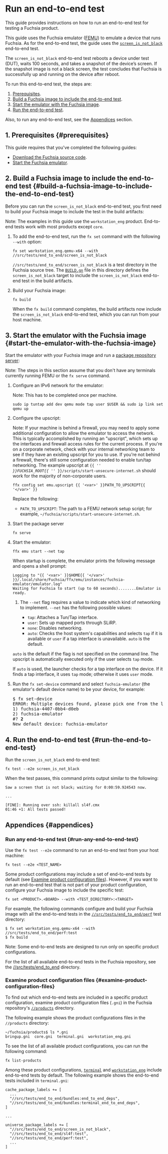 # Run an end-to-end test

This guide provides instructions on how to run an end-to-end test for testing a
Fuchsia product.

This guide uses the Fuchsia emulator ([FEMU](/get-started/set_up_femu.md)) to
emulate a device that runs Fuchsia. As for the end-to-end test, the guide uses
the
[`screen_is_not_black`](/src/tests/end_to_end/screen_is_not_black/)
end-to-end test.

The `screen_is_not_black` end-to-end test reboots a device under test
(DUT), waits 100 seconds, and takes a snapshot of the device’s screen. If the
snapshot image is not a black screen, the test concludes that Fuchsia is
successfully up and running on the device after reboot.

To run this end-to-end test, the steps are:

1.  [Prerequisites](#prerequisites).
1.  [Build a Fuchsia image to include the end-to-end test](#build-a-fuchsia-image-to-include-the-end-to-end-test).
1.  [Start the emulator with the Fuchsia image](#start-the-emulator-with-the-fuchsia-image).
1.  [Run the end-to-end test](#run-the-end-to-end-test).

Also, to run any end-to-end test, see the [Appendices](#appendices) section.

## 1. Prerequisites {#prerequisites}

This guide requires that you've completed the following guides:

*   [Download the Fuchsia source code](/get-started/get_fuchsia_source.md).
*   [Start the Fuchsia emulator](/get-started/set_up_femu.md).

## 2. Build a Fuchsia image to include the end-to-end test {#build-a-fuchsia-image-to-include-the-end-to-end-test}

Before you can run the `screen_is_not_black` end-to-end test, you first
need to build your Fuchsia image to include the test in the build artifacts:

Note: The examples in this guide use the `workstation_eng` product. End-to-end tests work with most
products except `core`.

1.  To add the end-to-end test, run the `fx set` command with the following
    `--with` option:

    ```posix-terminal
    fx set workstation_eng.qemu-x64 --with //src/tests/end_to_end/screen_is_not_black
    ```

    `//src/tests/end_to_end/screen_is_not_black` is a test directory in the
    Fuchsia source tree. The
    <code>[BUILD.gn](/src/tests/end_to_end/screen_is_not_black/BUILD.gn)</code>
    file in this directory defines the <code>screen_is_not_black</code> target
    to include the <code>screen_is_not_black</code> end-to-end test in the build
    artifacts.

1.  Build your Fuchsia image:

    ```posix-terminal
    fx build
    ```

    When the `fx build` command completes, the build artifacts now include the
    `screen_is_not_black` end-to-end test, which you can run from your host
    machine.

## 3. Start the emulator with the Fuchsia image {#start-the-emulator-with-the-fuchsia-image}

Start the emulator with your Fuchsia image and run a
[package repository server](/development/build/fx.md#serve-a-build):

Note: The steps in this section assume that you don't have any terminals
currently running FEMU or the `fx serve` command.

1.  Configure an IPv6 network for the emulator:

    Note: This has to be completed once per machine.

    ```posix-terminal
    sudo ip tuntap add dev qemu mode tap user $USER && sudo ip link set qemu up
    ```

1. Configure the upscript:

    Note: If your machine is behind a firewall, you may need to apply some additional
    configuration to allow the emulator to access the network. This is typically
    accomplished by running an "upscript", which sets up the interfaces and firewall
    access rules for the current process. If you're on a corporate network, check
    with your internal networking team to see if they have an existing upscript
    for you to use.
    If you're not behind a firewall, there's still some configuration needed to
    enable tun/tap networking. The example upscript
    at <code>{{ '<var>' }}FUCHSIA_ROOT{{ '</var>' }}/scripts/start-unsecure-internet.sh</code>
    should work for the majority of non-corporate users.

    ```posix-terminal
    ffx config set emu.upscript {{ '<var>' }}PATH_TO_UPSCRIPT{{ '</var>' }}
    ```

    Replace the following:

    * `PATH_TO_UPSCRIPT`: The path to a FEMU network setup script; for example,
    `~/fuchsia/scripts/start-unsecure-internet.sh`.

1. Start the package server

   ```posix-terminal
   fx serve
   ```

1.  Start the emulator:

    ```posix-terminal
    ffx emu start --net tap
    ```

    When startup is complete, the emulator prints the following message and opens
    a shell prompt:

    ```none {:.devsite-disable-click-to-copy}
    Logging to "{{ '<var>' }}$HOME{{ '</var>' }}/.local/share/Fuchsia/ffx/emu/instances/fuchsia-emulator/emulator.log"
    Waiting for Fuchsia to start (up to 60 seconds)........Emulator is ready.
    ```

    1. The `--net` flag requires a value to indicate which kind of
    networking to implement. `--net` has the following possible values:

        - `tap`: Attaches a Tun/Tap interface.
        - `user`: Sets up mapped ports through SLiRP.
        - `none`: Disables networking.
        - `auto`: Checks the host system's capabilities and selects `tap` if it is
            available or `user` if a tap interface is unavailable.
            `auto` is the default.

    `auto` is the default if the flag is not specified on the command line.
    The upscript is automatically executed only if the user selects `tap`
    mode.

    If `auto` is used, the launcher checks for a tap interface on the
    device. If it finds a tap interface, it uses `tap` mode; otherwise it
    uses `user` mode.

1.  Run the `fx set-device` command and select `fuchsia-emulator` (the
    emulator's default device name) to be your device, for example:

    <pre>
    $ fx set-device
    ERROR: Multiple devices found, please pick one from the list:
    1) fuchsia-4407-0bb4-d0eb
    2) fuchsia-emulator
    #? <b>2</b>
    New default device: fuchsia-emulator
    </pre>

## 4. Run the end-to-end test {#run-the-end-to-end-test}

Run the `screen_is_not_black` end-to-end test:

```posix-terminal
fx test --e2e screen_is_not_black
```

When the test passes, this command prints output similar to the
following:

```none {:.devsite-disable-click-to-copy}
Saw a screen that is not black; waiting for 0:00:59.924543 now.

...

[FINE]: Running over ssh: killall sl4f.cmx
01:46 +1: All tests passed!
```

## Appendices {#appendices}

### Run any end-to-end test {#run-any-end-to-end-test}

Use the `fx test --e2e` command to run an end-to-end test from your host
machine:

```posix-terminal
fx test --e2e <TEST_NAME>
```

Some product configurations may include a set of end-to-end tests by default
(see [Examine product configuration files](#examine-product-configuration-files)).
However, if you want to run an end-to-end test that is not part of your
product configuration, configure your Fuchsia image to include the specific
test:

```posix-terminal
fx set <PRODUCT>.<BOARD> --with <TEST_DIRECTORY>:<TARGET>
```

For example, the following commands configure and build your Fuchsia image
with all the end-to-end tests in the
<code>[//src/tests/end_to_end/perf](/src/tests/end_to_end/perf/)</code> test
directory:

```none {:.devsite-disable-click-to-copy}
$ fx set workstation_eng.qemu-x64 --with //src/tests/end_to_end/perf:test
$ fx build
```

Note: Some end-to-end tests are designed to run only on specific product
configurations.

For the list of all available end-to-end tests in the Fuchsia repository, see
the [//src/tests/end\_to\_end](/src/tests/end_to_end/) directory.

### Examine product configuration files {#examine-product-configuration-files}

To find out which end-to-end tests are included in a
specific product configuration, examine product configuration files (`.gni`) in
the Fuchsia repository's <code>[//products][products-dir]</code> directory.

The following example shows the product configurations files in the
`//products` directory:

```none {:.devsite-disable-click-to-copy}
~/fuchsia/products$ ls *.gni
bringup.gni  core.gni  terminal.gni  workstation_eng.gni
```
To see the list of all available product configurations, you can run the
following command:

```posix-terminal
fx list-products
```

Among these product configurations, <code>[terminal][terminal-gni]</code> and
<code>[workstation_eng][workstation-gni]</code> include end-to-end tests by
default. The following example shows the end-to-end tests included
in `terminal.gni`:

```none {:.devsite-disable-click-to-copy}
cache_package_labels += [
  ...
  "//src/tests/end_to_end/bundles:end_to_end_deps",
  "//src/tests/end_to_end/bundles:terminal_end_to_end_deps",
]

...

universe_package_labels += [
  "//src/tests/end_to_end/screen_is_not_black",
  "//src/tests/end_to_end/sl4f:test",
  "//src/tests/end_to_end/perf:test",
  ...
]
```

<!-- Reference links -->

[products-dir]: /products/
[terminal-gni]: /products/terminal.gni
[workstation-gni]: /products/workstation_eng.gni
